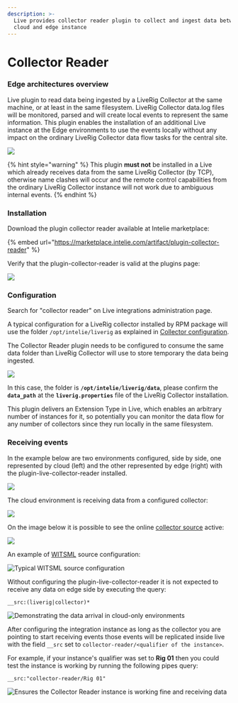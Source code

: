 ```yaml
---
description: >-
  Live provides collector reader plugin to collect and ingest data between a
  cloud and edge instance
---
```


# Collector Reader

### Edge architectures overview

Live plugin to read data being ingested by a LiveRig Collector at the same machine, or at least in the same filesystem. LiveRig Collector data.log files will be monitored, parsed and will create local events to represent the same information. This plugin enables the installation of an additional Live instance at the Edge environments to use the events locally without any impact on the ordinary LiveRig Collector data flow tasks for the central site.

![](https://lh5.googleusercontent.com/XX09tzG0ylzs24Dfwns4xV4onHb6m6DMcPsvZDG3s40MLhW5Y2a3-8E3Zt7IjNZWYUrWyJ05d82vcnFfIlsOg9zyZ-Qzp0dKQ-Ug90jiHptGkCWw0TcV9Os7iAmlHi8rKmWcCN63jVkv0\_uTuA)

{% hint style="warning" %}
This plugin **must not** be installed in a Live which already receives data from the same LiveRig Collector (by TCP), otherwise name clashes will occur and the remote control capabilities from the ordinary LiveRig Collector instance will not work due to ambiguous internal events.
{% endhint %}

### Installation&#x20;

Download the plugin collector reader available at Intelie marketplace:

{% embed url="https://marketplace.intelie.com/artifact/plugin-collector-reader" %}

Verify that the plugin-collector-reader is valid at the plugins page:

![](https://lh3.googleusercontent.com/O8N4BKByKoyv3CZH2yIr3LWIlZv9pk4imYQMYc8efZ6gpIBreXoCZWi31j9YMdGYCLFMuDnXfOy-wokMlhv\_Ki3Bdj788ZsRchwttj4ztGxiUY4Kr41PabUjp1FnVy-UooWMw1FMj7-nVhAkZA)

### Configuration

Search for "collector reader" on Live integrations administration page.

A typical configuration for a LiveRig collector installed by RPM package will use the folder `/opt/intelie/liverig` as explained in  [Collector configuration](../collector/configuration/).

The Collector Reader plugin needs to be configured to consume the same data folder than LiveRig Collector will use to store temporary the data being ingested.

![](https://lh6.googleusercontent.com/GHhcwdUbzM0lhvsm-Rxob3QJGv23OtBWKnsDtgxRzipobDUjtruT-2X\_MOyUDyuaeDZ6Mz5CXVCFqJt2bLWGgcEDOYGan6dp6ySUwb3EBwfvGxEzrwhpjVIhM3Bm9K0ZA1frXsH9QQXiGKbSZQ)

In this case, the folder is **`/opt/intelie/liverig/data`**, please confirm the **`data_path`** at the **`liverig.properties`** file of the LiveRig Collector installation.&#x20;

This plugin delivers an Extension Type in Live, which enables an arbitrary number of instances for it, so potentially you can monitor the data flow for any number of collectors since they run locally in the same filesystem.

### **Receiving events**

In the example below are two environments configured, side by side, one represented by cloud (left) and the other represented by edge (right) with the plugin-live-collector-reader installed.

![](https://lh5.googleusercontent.com/CfAH6GaxrWNyGyvxH06O9BY7b69o2rWu9RbQoh1Hg8wXQfjYPGUYT42jCBAzaafT\_5UXL81TZq5M1aChMhbGz4iW00UJce6rc-BRC5GJFQMElZlSc9hDtm-11ic-yrttVI80\_90BEclt0L4pvA)

The cloud environment is receiving data from a configured collector:

![](https://lh6.googleusercontent.com/KEbVJwNZQxe9joD6aN59QYjiYWDDDOQU484y9aZ4FROcWiyeLJiwE17R-dugP5y4cDGtFGf0DV1rkgusEAS2dFl8l9zwlFnd52nB6OQp-R9BweORbGp74lQzfjji7BPtDOfztOoe8djOSH4XdQ)

On the image below it is possible to see the online [collector source](../collector/remote-control/sources.md) active:

![](https://lh3.googleusercontent.com/XZL8l9V15jk3O18\_b2bDjrxymttCzVUm8Zmpu0lEoArFxW6\_EXb744LANYWFtfXW30jpS4rjIm-6uB1JYoUfOpSx0eCXmwKFzjmxsR-PuiCCtLlIYPDBDzAIvFwaVtN8cqtS2pb5z7F3jWAmow)

An example of [WITSML](../collector/protocols/witsml.md) source configuration:

![Typical WITSML source configuration](https://lh5.googleusercontent.com/eIHidImbtrltYR0A5sI3iB\_nEwv3MI4oPa-eNHjSeHPLZK-t85HIOlgrouoJzlFtJSLs4uLzs\_1Vpu3sXyVYZ1WsqS8qvqFpUYImU3q8sYANgH6r1WWy3B0E3a1RK8m2F30SfCsEwsyXZE-KpQ)



Without configuring the plugin-live-collector-reader it is not expected to receive any data on edge side by executing the query:

`__src:(liverig|collector)*`

![Demonstrating the data arrival in cloud-only environments](https://lh5.googleusercontent.com/kNHuFQMQRRDPIlpinr-wzPy7N8fzF9tpqdD9dUtZykwVtJN-QkKjpZMH8LOdb1MiqVr6yHFEGs561Rf45teIPXeXjwT2p5xVbDXF4ke\_mDte8Z8PADio9w9kl8r294oth08kVba63A51DvY3Lg)

After configuring the integration instance as long as the collector you are pointing to start receiving events those events will be replicated inside live with the field `__src` set to `collector-reader/<qualifier of the instance>`.



For example, if your instance's qualifier was set to **Rig 01** then you could test the instance is working by running the following pipes query:

`__src:"collector-reader/Rig 01"`

![Ensures the Collector Reader instance is working fine and receiving data](https://lh6.googleusercontent.com/dZnF8wSnF1B50-Har0LuvnwVynBo7SBhL8-3NN8C3STTTsy2J7WEe9tIaN0qi7i6d0kI6Xr7-zHNzJ1X5Yu7CsRmH2DlXrYo3t6yOwswl5OOmlS6bbsAs-ACAgXrE3nvuhzRsguMgNM3BhSWpw)

